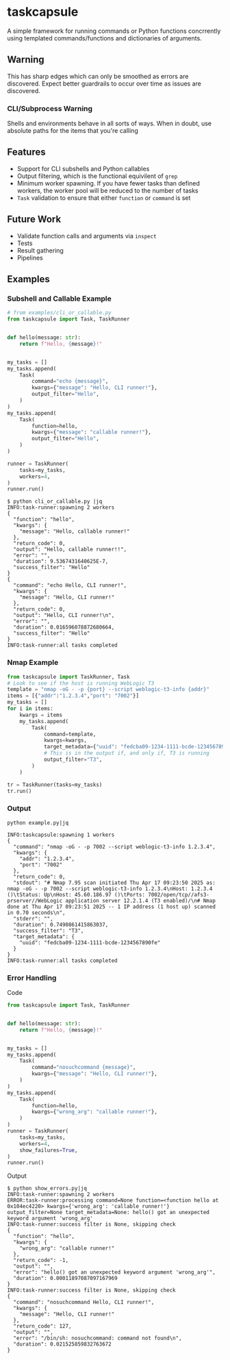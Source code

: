 # taskcapsule

A simple framework for running commands or Python functions concrrently using templated
commands/functions and dictionaries of arguments.

## Warning

This has sharp edges which can only be smoothed as errors are discovered. Expect better
guardrails to occur over time as issues are discovered.

### CLI/Subprocess Warning

Shells and environments behave in all sorts of ways. When in doubt, use absolute paths for the
items that you're calling

## Features

- Support for CLI subshells and Python callables
- Output filtering, which is the functional equivilent of `grep`
- Minimum worker spawning. If you have fewer tasks than defined workers, the worker pool will be reduced to the number of tasks
- `Task` validation to ensure that either `function` or `command` is set

## Future Work

- Validate function calls and arguments via `inspect`
- Tests
- Result gathering
- Pipelines

## Examples

### Subshell and Callable Example

```python
# from examples/cli_or_callable.py
from taskcapsule import Task, TaskRunner


def hello(message: str):
    return f"Hello, {message}!"


my_tasks = []
my_tasks.append(
    Task(
        command="echo {message}",
        kwargs={"message": "Hello, CLI runner!"},
        output_filter="Hello",
    )
)
my_tasks.append(
    Task(
        function=hello,
        kwargs={"message": "callable runner!"},
        output_filter="Hello",
    )
)

runner = TaskRunner(
    tasks=my_tasks,
    workers=4,
)
runner.run()
```

```shell
$ python cli_or_callable.py |jq
INFO:task-runner:spawning 2 workers
{
  "function": "hello",
  "kwargs": {
    "message": "Hello, callable runner!"
  },
  "return_code": 0,
  "output": "Hello, callable runner!!",
  "error": "",
  "duration": 9.5367431640625E-7,
  "success_filter": "Hello"
}
{
  "command": "echo Hello, CLI runner!",
  "kwargs": {
    "message": "Hello, CLI runner!"
  },
  "return_code": 0,
  "output": "Hello, CLI runner!\n",
  "error": "",
  "duration": 0.016596078872680664,
  "success_filter": "Hello"
}
INFO:task-runner:all tasks completed

```

### Nmap Example

```python
from taskcapsule import TaskRunner, Task
# Look to see if the host is running WebLogic T3
template = "nmap -oG - -p {port} --script weblogic-t3-info {addr}"
items = [{"addr":"1.2.3.4","port": "7002"}]
my_tasks = []
for i in items:
    kwargs = items
    my_tasks.append(
        Task(
            command=template,
            kwargs=kwargs,
            target_metadata={"uuid": "fedcba09-1234-1111-bcde-1234567890fe"},
            # This is in the output if, and only if, T3 is running
            output_filter="T3",
        )
    )

tr = TaskRunner(tasks=my_tasks)
tr.run()
```

### Output

`python example.py|jq`

```log
INFO:taskcapsule:spawning 1 workers
{
  "command": "nmap -oG - -p 7002 --script weblogic-t3-info 1.2.3.4",
  "kwargs": {
    "addr": "1.2.3.4",
    "port": "7002"
  },
  "return_code": 0,
  "stdout": "# Nmap 7.95 scan initiated Thu Apr 17 09:23:50 2025 as: nmap -oG - -p 7002 --script weblogic-t3-info 1.2.3.4\nHost: 1.2.3.4 ()\tStatus: Up\nHost: 45.60.186.97 ()\tPorts: 7002/open/tcp//afs3-prserver//WebLogic application server 12.2.1.4 (T3 enabled)/\n# Nmap done at Thu Apr 17 09:23:51 2025 -- 1 IP address (1 host up) scanned in 0.70 seconds\n",
  "stderr": "",
  "duration": 0.7490861415863037,
  "success_filter": "T3",
  "target_metadata": {
    "uuid": "fedcba09-1234-1111-bcde-1234567890fe"
  }
}
INFO:task-runner:all tasks completed

```

### Error Handling

Code

```python
from taskcapsule import Task, TaskRunner


def hello(message: str):
    return f"Hello, {message}!"


my_tasks = []
my_tasks.append(
    Task(
        command="nosuchcommand {message}",
        kwargs={"message": "Hello, CLI runner!"},
    )
)
my_tasks.append(
    Task(
        function=hello,
        kwargs={"wrong_arg": "callable runner!"},
    )
)
runner = TaskRunner(
    tasks=my_tasks,
    workers=4,
    show_failures=True,
)
runner.run()
```

Output

```shell
$ python show_errors.py|jq
INFO:task-runner:spawning 2 workers
ERROR:task-runner:processing command=None function=<function hello at 0x104ec4220> kwargs={'wrong_arg': 'callable runner!'} output_filter=None target_metadata=None: hello() got an unexpected keyword argument 'wrong_arg'
INFO:task-runner:success filter is None, skipping check
{
  "function": "hello",
  "kwargs": {
    "wrong_arg": "callable runner!"
  },
  "return_code": -1,
  "output": "",
  "error": "hello() got an unexpected keyword argument 'wrong_arg'",
  "duration": 0.00011897087097167969
}
INFO:task-runner:success filter is None, skipping check
{
  "command": "nosuchcommand Hello, CLI runner!",
  "kwargs": {
    "message": "Hello, CLI runner!"
  },
  "return_code": 127,
  "output": "",
  "error": "/bin/sh: nosuchcommand: command not found\n",
  "duration": 0.021525859832763672
}
```
